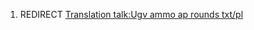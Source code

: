 1.  REDIRECT [Translation talk:Ugv ammo ap rounds
    txt/pl](Translation_talk:Ugv_ammo_ap_rounds_txt/pl "wikilink")